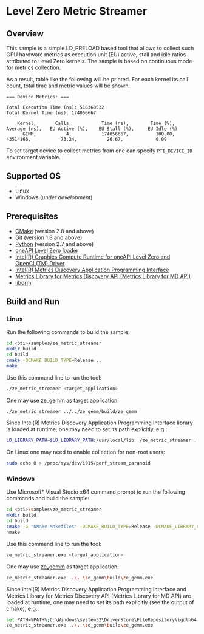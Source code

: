 # Level Zero Metric Streamer

## Overview
This sample is a simple LD_PRELOAD based tool that allows to collect such GPU hardware metrics as execution unit (EU) active, stall and idle ratios attributed to Level Zero kernels. The sample is based on continuous mode for metrics collection.

As a result, table like the following will be printed. For each kernel its call count, total time and metric values will be shown.
```
=== Device Metrics: ===

Total Execution Time (ns): 516360532
Total Kernel Time (ns): 174056667

    Kernel,       Calls,           Time (ns),        Time (%),        Average (ns),   EU Active (%),    EU Stall (%),     EU Idle (%)
      GEMM,           4,           174056667,          100.00,            43514166,           73.24,           26.67,            0.09
```
To set target device to collect metrics from one can specify `PTI_DEVICE_ID` environment variable.

## Supported OS
- Linux
- Windows (*under development*)

## Prerequisites
- [CMake](https://cmake.org/) (version 2.8 and above)
- [Git](https://git-scm.com/) (version 1.8 and above)
- [Python](https://www.python.org/) (version 2.7 and above)
- [oneAPI Level Zero loader](https://github.com/oneapi-src/level-zero)
- [Intel(R) Graphics Compute Runtime for oneAPI Level Zero and OpenCL(TM) Driver](https://github.com/intel/compute-runtime)
- [Intel(R) Metrics Discovery Application Programming Interface](https://github.com/intel/metrics-discovery)
- [Metrics Library for Metrics Discovery API (Metrics Library for MD API)](https://github.com/intel/metrics-library)
- [libdrm](https://gitlab.freedesktop.org/mesa/drm)

## Build and Run
### Linux
Run the following commands to build the sample:
```sh
cd <pti>/samples/ze_metric_streamer
mkdir build
cd build
cmake -DCMAKE_BUILD_TYPE=Release ..
make
```
Use this command line to run the tool:
```sh
./ze_metric_streamer <target_application>
```
One may use [ze_gemm](../ze_gemm) as target application:
```sh
./ze_metric_streamer ../../ze_gemm/build/ze_gemm
```
Since Intel(R) Metrics Discovery Application Programming Interface library is loaded at runtime, one may need to set its path explicitly, e.g.:
```sh
LD_LIBRARY_PATH=$LD_LIBRARY_PATH:/usr/local/lib ./ze_metric_streamer ../../ze_gemm/build/ze_gemm
```
On Linux one may need to enable collection for non-root users:
```sh
sudo echo 0 > /proc/sys/dev/i915/perf_stream_paranoid
```
### Windows
Use Microsoft* Visual Studio x64 command prompt to run the following commands and build the sample:
```sh
cd <pti>\samples\ze_metric_streamer
mkdir build
cd build
cmake -G "NMake Makefiles" -DCMAKE_BUILD_TYPE=Release -DCMAKE_LIBRARY_PATH=<level_zero_loader>\lib -DCMAKE_INCLUDE_PATH=<level_zero_loader>\include ..
nmake
```
Use this command line to run the tool:
```sh
ze_metric_streamer.exe <target_application>
```
One may use [ze_gemm](../ze_gemm) as target application:
```sh
ze_metric_streamer.exe ..\..\ze_gemm\build\ze_gemm.exe
```
Since Intel(R) Metrics Discovery Application Programming Interface and Metrics Library for Metrics Discovery API (Metrics Library for MD API) are loaded at runtime, one may need to set its path explicitly (see the output of cmake), e.g.:
```sh
set PATH=%PATH%;C:\Windows\system32\DriverStore\FileRepository\igdlh64.inf_amd64_d59561bc9241aaf5
ze_metric_streamer.exe ..\..\ze_gemm\build\ze_gemm.exe
```